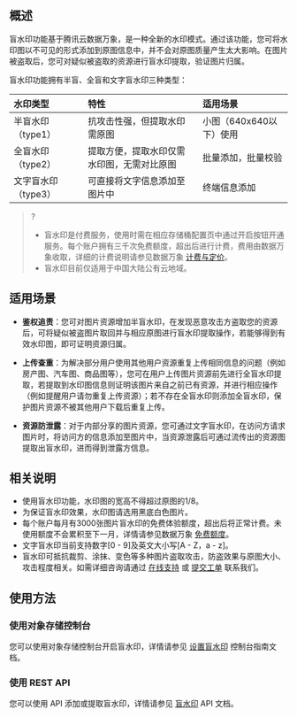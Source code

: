 ## 概述

盲水印功能基于腾讯云数据万象，是一种全新的水印模式。通过该功能，您可将水印图以不可见的形式添加到原图信息中，并不会对原图质量产生太大影响。在图片被盗取后，您可对疑似被盗取的资源进行盲水印提取，验证图片归属。

盲水印功能拥有半盲、全盲和文字盲水印三种类型：

| 水印类型          | 特性                                       | 适用场景                |
| :---------------- | :----------------------------------------- | :---------------------- |
| 半盲水印（type1） | 抗攻击性强，但提取水印需原图               | 小图（640x640以下）使用 |
| 全盲水印（type2） | 提取方便，提取水印仅需水印图，无需对比原图 | 批量添加，批量校验      |
| 文字盲水印（type3） | 可直接将文字信息添加至图片中               | 终端信息添加            |

>?
>- 盲水印是付费服务，使用时需在相应存储桶配置页中通过开启按钮开通服务。每个账户拥有三千次免费额度，超出后进行计费，费用由数据万象收取，详细的计费说明请参见数据万象 [计费与定价](https://cloud.tencent.com/document/product/460/6970)。
>- 盲水印目前仅适用于中国大陆公有云地域。

## 适用场景

- **鉴权追责**：您可对图片资源增加半盲水印，在发现恶意攻击方盗取您的资源后，可将疑似被盗图片取回并与相应原图进行盲水印提取操作，若能够得到有效水印图，即可证明资源归属。

- **上传查重**：为解决部分用户使用其他用户资源重复上传相同信息的问题（例如房产图、汽车图、商品图等），您可在用户上传图片资源前先进行全盲水印提取，若提取到水印图信息则证明该图片来自之前已有资源，并进行相应操作（例如提醒用户请勿重复上传资源）；若不存在全盲水印则添加全盲水印，保护图片资源不被其他用户下载后重复上传。

- **资源防泄露**：对于内部分享的图片资源，您可通过文字盲水印，在访问方请求图片时，将访问方的信息添加至图片中，当资源泄露后可通过流传出的资源图提取出盲水印，进而得到泄露方信息。

## 相关说明

- 使用盲水印功能，水印图的宽高不得超过原图的1/8。
- 为保证盲水印效果，水印图请选用黑底白色图片。
- 每个账户每月有3000张图片盲水印的免费体验额度，超出后将正常计费。未使用额度不会累积至下一月，详情请参见数据万象 [免费额度](https://cloud.tencent.com/document/product/460/36381)。
- 文字盲水印当前支持数字[0 - 9]及英文大小写[A - Z，a - z]。
- 盲水印可抵抗裁剪、涂抹、变色等多种图片盗取攻击，防盗效果与原图大小、攻击程度相关。如需详细咨询请通过 [在线支持](https://cloud.tencent.com/online-service) 或 [提交工单](https://console.cloud.tencent.com/workorder/category) 联系我们。

## 使用方法

### 使用对象存储控制台

您可以使用对象存储控制台开启盲水印，详情请参见 [设置盲水印](https://cloud.tencent.com/document/product/436/46780) 控制台指南文档。

### 使用 REST API

您可以使用 API 添加或提取盲水印，详情请参见 [盲水印](https://cloud.tencent.com/document/product/436/46782) API 文档。
